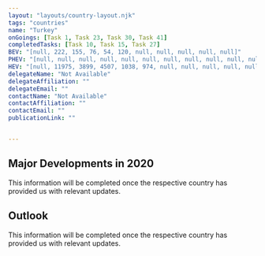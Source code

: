 ```yaml
---
layout: "layouts/country-layout.njk"
tags: "countries"
name: "Turkey"
onGoings: [Task 1, Task 23, Task 30, Task 41]
completedTasks: [Task 10, Task 15, Task 27]
BEV: "[null, 222, 155, 76, 54, 120, null, null, null, null, null]"
PHEV: "[null, null, null, null, null, null, null, null, null, null, null]"
HEV: "[null, 11975, 3899, 4507, 1038, 974, null, null, null, null, null]"
delegateName: "Not Available​"
delegateAffiliation: ""
delegateEmail: ""
contactName: "Not Available"
contactAffiliation: ""
contactEmail: ""
publicationLink: ""


---
```

## Major Developments in 2020
This information will be completed once the respective country has provided us with relevant updates. 
## Outlook   
This information will be completed once the respective country has provided us with relevant updates. 
